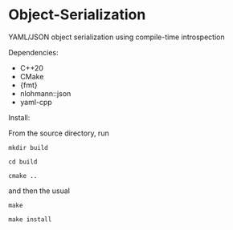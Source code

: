 # Object-Serialization
YAML/JSON object serialization using compile-time introspection

Dependencies:
  * C++20
  * CMake
  * {fmt}
  * nlohmann::json
  * yaml-cpp

Install:

From the source directory, run
  
    mkdir build
       
    cd build
       
    cmake ..

  and then the usual

    make
  
    make install
